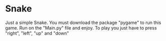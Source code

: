 # Snake
Just a simple Snake. 
You must download the package "pygame" to run this game. Run on the "Main.py" file and enjoy.
To play you just have to press "right", "left", "up" and "down"
